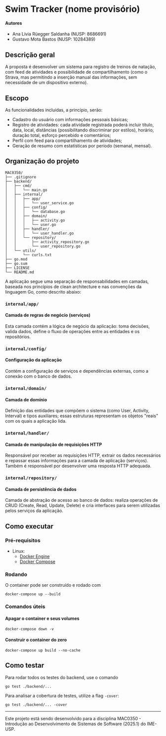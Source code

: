 # Swim Tracker (nome provisório)

#### Autores
- Ana Lívia Rüegger Saldanha (NUSP: 8686691)
- Gustavo Mota Bastos (NUSP: 10284389)

## Descrição geral
A proposta é desenvolver um sistema para registro de treinos de natação, com feed de atividades e possibilidade de compartilhamento (como o Strava, mas permitindo a inserção manual das informações, sem necessidade de um dispositivo externo).

## Escopo
As funcionalidades incluídas, a princípio, serão:
- Cadastro do usuário com informações pessoais básicas;
- Registro de atividades: cada atividade registrada poderá incluir título, data, local, distâncias (possibilitando discriminar por estilos), horário, duração total, esforço percebido e comentários;
- Perfil com feed para compartilhamento de atividades;
- Geração de resumo com estatísticas por período (semanal, mensal).

## Organização do projeto
```
MAC0350/
├── .gitignore
├── backend/
│   ├── cmd/
│   │   └── main.go
│   ├── internal/
│   │   ├── app/
│   │   │   └── user_service.go
│   │   ├── config/
│   │   │   └── database.go
│   │   ├── domain/
│   │   │   ├── activity.go
│   │   │   └── user.go
│   │   ├── handler/
│   │   │   └── user_handler.go
│   │   └── repository/
│   │       ├── activity_repository.go
│   │       └── user_repository.go
│   └── utils/
│       └── curls.txt
├── go.mod
├── go.sum
├── LICENSE
└── README.md
```

A aplicação segue uma separação de responsabilidades em camadas, baseada nos princípios de clean architecture e nas convenções da linguagem Go, como descrito abaixo:

### `internal/app/`
#### Camada de regras de negócio (serviços)
Esta camada contém a lógica de negócio da aplicação: toma decisões, valida dados, define o fluxo de operações entre as entidades e os repositórios.

### `internal/config/`
#### Configuração da aplicação
Contém a configuração de serviços e dependências externas, como a conexão com o banco de dados.

### `internal/domain/`
#### Camada de domínio
Definição das entidades que compõem o sistema (como User, Activity, Interval) e tipos auxiliares; essas estruturas representam os objetos "reais" com os quais a aplicação lida.

### `internal/handler/`
#### Camada de manipulação de requisições HTTP
Responsável por receber as requisições HTTP, extrair os dados necessários e repassar essas informações para a camada de aplicação (serviços). Também é responsável por desenvolver uma resposta HTTP adequada.

### `internal/repository/`
#### Camada de persistência de dados
Camada de abstração de acesso ao banco de dados: realiza operações de CRUD (Create, Read, Update, Delete) e cria interfaces para serem utilizadas pelos serviços da aplicação.

## Como executar
### Pré-requisitos
- Linux:
    - [Docker Engine](https://docs.docker.com/engine/install/)
    - [Docker Compose](https://docs.docker.com/compose/install/)

### Rodando
O container pode ser construído e rodado com
```
docker-compose up --build
```

### Comandos úteis
#### Apagar o container e seus volumes
```
docker-compose down -v
```
#### Construir o container do zero
```
docker-compose up build --no-cache
```

## Como testar
Para rodar todos os testes do backend, use o comando
```
go test ./backend/...
```
Para analisar a cobertura de testes, utilize a flag `-cover`:
```
go test ./backend/... -cover
```

---
Este projeto está sendo desenvolvido para a disciplina MAC0350 - Introdução ao Desenvolvimento de Sistemas de Software (2025.1) do IME-USP.
